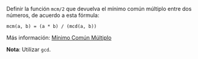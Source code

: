 Definir la función ```mcm/2``` que devuelva el mínimo común múltiplo entre dos números,
de acuerdo a esta fórmula:

```
mcm(a, b) = (a * b) / (mcd(a, b))
```

Más información: [Mínimo Común Múltiplo](http://es.wikipedia.org/wiki/M%C3%ADnimo_com%C3%BAn_m%C3%BAltiplo)

**Nota**: Utilizar ```gcd```.
